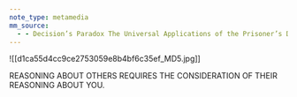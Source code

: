 ```yaml
---
note_type: metamedia
mm_source:
  - - Decision’s Paradox The Universal Applications of the Prisoner’s Dilemma  by Stefan Wendin  Medium.md
---
```


![[d1ca55d4cc9ce2753059e8b4bf6c35ef_MD5.jpg]]

REASONING ABOUT
OTHERS REQUIRES THE
CONSIDERATION OF THEIR
REASONING ABOUT YOU.

